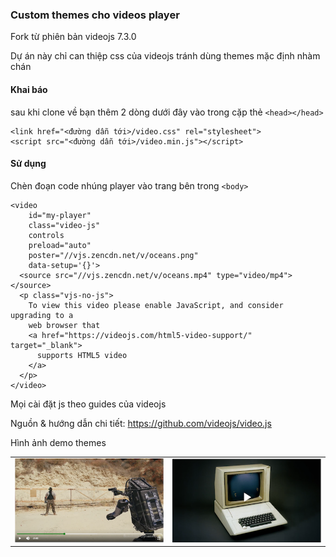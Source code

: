 ### Custom themes cho videos player

Fork từ phiên bản videojs 7.3.0

Dự án này chỉ can thiệp css của videojs tránh dùng themes mặc định nhàm chán

#### Khai báo

sau khi clone về bạn thêm 2 dòng dưới đây vào trong cặp thẻ `<head></head>`

```
<link href="<đường dẫn tới>/video.css" rel="stylesheet">
<script src="<đường dẫn tới>/video.min.js"></script>
```

#### Sử dụng

Chèn đoạn code nhúng player vào trang bên trong `<body>`

```
<video
    id="my-player"
    class="video-js"
    controls
    preload="auto"
    poster="//vjs.zencdn.net/v/oceans.png"
    data-setup='{}'>
  <source src="//vjs.zencdn.net/v/oceans.mp4" type="video/mp4"></source>
  <p class="vjs-no-js">
    To view this video please enable JavaScript, and consider upgrading to a
    web browser that
    <a href="https://videojs.com/html5-video-support/" target="_blank">
      supports HTML5 video
    </a>
  </p>
</video>
```

Mọi cài đặt js theo guides của videojs

Nguồn & hướng dẫn chi tiết: https://github.com/videojs/video.js

Hình ảnh demo themes

<!--gold start-->
<table>
  <tbody>
    <tr>
      <td align="center" valign="middle">
        <a href="https://raw.githubusercontent.com/codego-vn/player.js/master/img/playing.png" target="_blank">
          <img width="350px" src="https://raw.githubusercontent.com/codego-vn/player.js/master/img/playing.png">
        </a>
      </td>
      <td align="center" valign="middle">
        <a href="https://raw.githubusercontent.com/codego-vn/player.js/master/img/thumb.png" target="_blank">
          <img width="350px" src="https://raw.githubusercontent.com/codego-vn/player.js/master/img/thumb.png">
        </a>
      </td>
    </tr>
  </tbody>
</table>
<!--gold end-->
